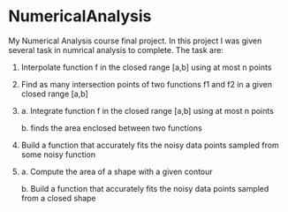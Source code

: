 # NumericalAnalysis
My Numerical Analysis course final project.
In this project I was given several task in numrical analysis to complete.
The task are:
1. Interpolate function f in the closed range [a,b] using at most n points
2. Find as many intersection points of two functions f1 and f2 in a given closed range [a,b]
3. a. Integrate function f in the closed range [a,b] using at most n points

   b. finds the area enclosed between two functions
4. Build a function that accurately fits the noisy data points sampled from some noisy function
5. a. Compute the area of a shape with a given contour

   b. Build a function that accurately fits the noisy data points sampled from
        a closed shape
